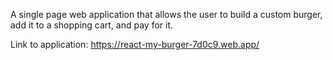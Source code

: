 
A single page web application that allows the user to build a custom burger, add it to a shopping cart, and pay for it.

Link to application: https://react-my-burger-7d0c9.web.app/
